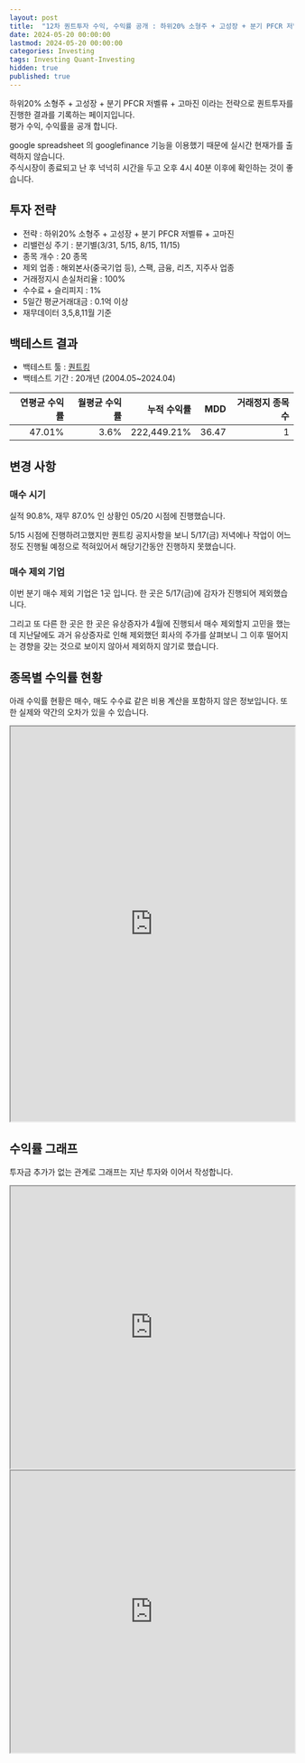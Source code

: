 ```yaml
---
layout: post
title:  "12차 퀀트투자 수익, 수익률 공개 : 하위20% 소형주 + 고성장 + 분기 PFCR 저벨류 + 고마진"
date: 2024-05-20 00:00:00
lastmod: 2024-05-20 00:00:00
categories: Investing
tags: Investing Quant-Investing
hidden: true
published: true
---
```


하위20% 소형주 + 고성장 + 분기 PFCR 저벨류 + 고마진 이라는 전략으로 퀀트투자를 진행한 결과를 기록하는 페이지입니다.  
평가 수익, 수익률을 공개 합니다.  

<!--more-->  

google spreadsheet 의 googlefinance 기능을 이용했기 때문에 실시간 현재가를 출력하지 않습니다.  
주식시장이 종료되고 난 후 넉넉히 시간을 두고 오후 4시 40분 이후에 확인하는 것이 좋습니다.  

## 투자 전략

  * 전략 : 하위20% 소형주 + 고성장 + 분기 PFCR 저벨류 + 고마진
  * 리밸런싱 주기 : 분기별(3/31, 5/15, 8/15, 11/15)
  * 종목 개수 : 20 종목
  * 제외 업종 : 해외본사(중국기업 등), 스팩, 금융, 리츠, 지주사 업종
  * 거래정지시 손실처리율 : 100%
  * 수수료 + 슬리피지 : 1%
  * 5일간 평균거래대금 : 0.1억 이상
  * 재무데이터 3,5,8,11월 기준

## 백테스트 결과 

  * 백테스트 툴 : [퀀트킹](http://www.quantking.co.kr)
  * 백테스트 기간 : 20개년 (2004.05~2024.04)

|연평균 수익률|월평균 수익률|누적 수익률|MDD|거래정지 종목수|
|---:|---:|---:|---:|---:|
|47.01%|3.6%|222,449.21%|36.47|1|

## 변경 사항 

### 매수 시기

실적 90.8%, 재무 87.0% 인 상황인 05/20 시점에 진행했습니다.  

5/15 시점에 진행하려고했지만 퀀트킹 공지사항을 보니 5/17(금) 저녁에나 작업이 어느정도 진행될 예정으로 적혀있어서 해당기간동안 진행하지 못했습니다.  

### 매수 제외 기업

이번 분기 매수 제외 기업은 1곳 입니다. 한 곳은 5/17(금)에 감자가 진행되어 제외했습니다. 

그리고 또 다른 한 곳은 한 곳은 유상증자가 4월에 진행되서 매수 제외할지 고민을 했는데 지난달에도 과거 유상증자로 인해 제외했던 회사의 주가를 살펴보니 그 이후 떨어지는 경향을 갖는 것으로 보이지 않아서 제외하지 않기로 했습니다.


## 종목별 수익률 현황

아래 수익률 현황은 매수, 매도 수수료 같은 비용 계산을 포함하지 않은 정보입니다. 또한 실제와 약간의 오차가 있을 수 있습니다.  

<iframe src="https://docs.google.com/spreadsheets/d/e/2PACX-1vRHclJcL_QjTWm0g7gGzg-zn501Naf9ooeW5baGNkW86TSpbHulGFBWhZr77I9qk_HN7apM5oJSyUOg/pubhtml?gid=1967941242&amp;single=true&amp;widget=true&amp;headers=false" style="width:100%;min-height:700px;max-height:2200px;"></iframe>
<!--ads-->  

## 수익률 그래프 

투자금 추가가 없는 관계로 그래프는 지난 투자와 이어서 작성합니다.  

<iframe src="https://docs.google.com/spreadsheets/d/e/2PACX-1vRHclJcL_QjTWm0g7gGzg-zn501Naf9ooeW5baGNkW86TSpbHulGFBWhZr77I9qk_HN7apM5oJSyUOg/pubhtml?gid=1631942239&single=true" style="width:100%;min-height:500px;max-height:2200px;"></iframe>  


<iframe src="https://docs.google.com/spreadsheets/d/e/2PACX-1vRHclJcL_QjTWm0g7gGzg-zn501Naf9ooeW5baGNkW86TSpbHulGFBWhZr77I9qk_HN7apM5oJSyUOg/pubhtml?gid=1057887183&single=true" style="width:100%;min-height:500px;max-height:5000px;"></iframe>  


